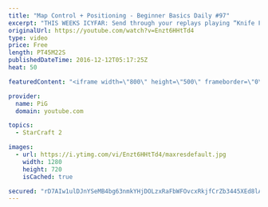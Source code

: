 ```yaml
---
title: "Map Control + Positioning - Beginner Basics Daily #97"
excerpt: "THIS WEEKS ICYFAR: Send through your replays playing “Knife Fight in a Phone Booth - You can't go above 40 workers ever”. The more back and forth or creative the better! Send submissions to eonblu95@gmail.com as attachment AND only ICYFAR as title! Lastest submission until the second daily of the week."
originalUrl: https://youtube.com/watch?v=Enzt6HHtTd4
type: video
price: Free
length: PT45M22S
publishedDateTime: 2016-12-12T05:17:25Z
heat: 50

featuredContent: "<iframe width=\"800\" height=\"500\" frameborder=\"0\" src=\"https://www.youtube.com/embed/Enzt6HHtTd4\" allow=\"accelerometer; autoplay; encrypted-media; gyroscope; picture-in-picture\" allowfullscreen></iframe>"

provider:
  name: PiG
  domain: youtube.com

topics:
  - StarCraft 2

images:
  - url: https://i.ytimg.com/vi/Enzt6HHtTd4/maxresdefault.jpg
    width: 1280
    height: 720
    isCached: true

secured: "rD7AIw1ulDJnYSeMB4bg63nmkYHjDOLzxRaFbWFOvcxRkjfCrZb3445XEd8lAbc4PIVsVHgQeJmrB8ALNORDZJbjekdIaRp8FBoMfO5f5NpzEP7JDyC1AXC0gYMD7oYJonvg8aqJdQy8QGJqc7zqDCGD4+9Uqqa3FnqhpnW3q/X6qKToV4UdGzMKD2E+zI+Mf2DczETnt+6gvHaTqH2QcnAFxUY9STj6SehBZ4+gasmKfCFK8IBbROJ7es5sm1OWP2cmN6Hqsqbm7yCHIfum6Lb3qi2s2c+iMZTwdoOdjsCWagfnoriz71tX8LejWyM4iW4azj0Nwva7DVbOFi5Q7rondSoj9aLClz1TH4P2bYdmxtXDmeOfRjOF4jTp8F7O4UhPB9VAlu+gIXhMaznXCYNpStaKwe1V2O/Mz1+0cvE=;YWbCf1CHDChxGlrqPjztOw=="
---
```



